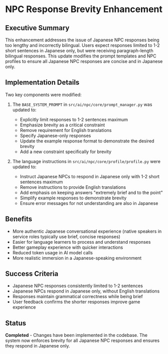 # NPC Response Brevity Enhancement

## Executive Summary

This enhancement addresses the issue of Japanese NPC responses being too lengthy and incorrectly bilingual. Users expect responses limited to 1-2 short sentences in Japanese only, but were receiving paragraph-length bilingual responses. This update modifies the prompt templates and NPC profiles to ensure all Japanese NPC responses are concise and in Japanese only.

## Implementation Details

Two key components were modified:

1. The `BASE_SYSTEM_PROMPT` in `src/ai/npc/core/prompt_manager.py` was updated to:
   - Explicitly limit responses to 1-2 sentences maximum
   - Emphasize brevity as a critical constraint
   - Remove requirement for English translations
   - Specify Japanese-only responses
   - Update the example response format to demonstrate the desired brevity
   - Add a new constraint specifically for brevity

2. The language instructions in `src/ai/npc/core/profile/profile.py` were updated to:
   - Instruct Japanese NPCs to respond in Japanese only with 1-2 short sentences maximum
   - Remove instructions to provide English translations
   - Add emphasis on keeping answers "extremely brief and to the point"
   - Simplify example responses to demonstrate brevity
   - Ensure error messages for not understanding are also in Japanese

## Benefits

- More authentic Japanese conversational experience (native speakers in service roles typically use brief, concise responses)
- Easier for language learners to process and understand responses
- Better gameplay experience with quicker interactions
- Reduced token usage in AI model calls
- More realistic immersion in a Japanese-speaking environment

## Success Criteria

- Japanese NPC responses consistently limited to 1-2 sentences
- Japanese NPCs respond in Japanese only, without English translations
- Responses maintain grammatical correctness while being brief
- User feedback confirms the shorter responses improve game experience

## Status

**Completed** - Changes have been implemented in the codebase. The system now enforces brevity for all Japanese NPC responses and ensures they respond in Japanese only. 